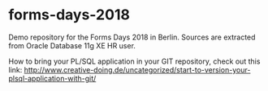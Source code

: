 # forms-days-2018
Demo repository for the Forms Days 2018 in Berlin. Sources are extracted from Oracle Database 11g XE HR user.

How to bring your PL/SQL application in your GIT repository, check out this link: http://www.creative-doing.de/uncategorized/start-to-version-your-plsql-application-with-git/
